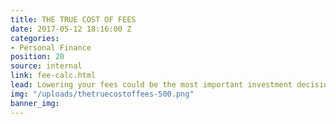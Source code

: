 ```yaml
---
title: THE TRUE COST OF FEES
date: 2017-05-12 18:16:00 Z
categories:
- Personal Finance
position: 20
source: internal
link: fee-calc.html
lead: Lowering your fees could be the most important investment decision you make.
img: "/uploads/thetruecostoffees-500.png"
banner_img: 
---
```


